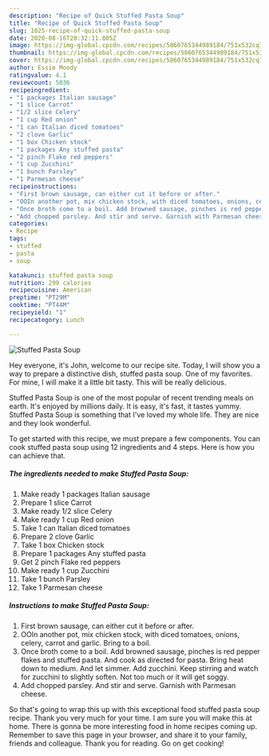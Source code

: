 ```yaml
---
description: "Recipe of Quick Stuffed Pasta Soup"
title: "Recipe of Quick Stuffed Pasta Soup"
slug: 1025-recipe-of-quick-stuffed-pasta-soup
date: 2020-08-16T20:32:11.805Z
image: https://img-global.cpcdn.com/recipes/5860765344989184/751x532cq70/stuffed-pasta-soup-recipe-main-photo.jpg
thumbnail: https://img-global.cpcdn.com/recipes/5860765344989184/751x532cq70/stuffed-pasta-soup-recipe-main-photo.jpg
cover: https://img-global.cpcdn.com/recipes/5860765344989184/751x532cq70/stuffed-pasta-soup-recipe-main-photo.jpg
author: Essie Moody
ratingvalue: 4.1
reviewcount: 5036
recipeingredient:
- "1 packages Italian sausage"
- "1 slice Carrot"
- "1/2 slice Celery"
- "1 cup Red onion"
- "1 can Italian diced tomatoes"
- "2 clove Garlic"
- "1 box Chicken stock"
- "1 packages Any stuffed pasta"
- "2 pinch Flake red peppers"
- "1 cup Zucchini"
- "1 bunch Parsley"
- "1 Parmesan cheese"
recipeinstructions:
- "First brown sausage, can either cut it before or after."
- "OOIn another pot, mix chicken stock, with diced tomatoes, onions, celery, carrot and garlic. Bring to a boil."
- "Once broth come to a boil. Add browned sausage, pinches is red pepper flakes and stuffed pasta. And cook as directed for pasta. Bring heat down to medium. And let simmer. Add zucchini. Keep stirring and watch for zucchini to slightly soften. Not too much or it will get soggy."
- "Add chopped parsley. And stir and serve. Garnish with Parmesan cheese."
categories:
- Recipe
tags:
- stuffed
- pasta
- soup

katakunci: stuffed pasta soup 
nutrition: 299 calories
recipecuisine: American
preptime: "PT29M"
cooktime: "PT44M"
recipeyield: "1"
recipecategory: Lunch

---
```



![Stuffed Pasta Soup](https://img-global.cpcdn.com/recipes/5860765344989184/751x532cq70/stuffed-pasta-soup-recipe-main-photo.jpg)

Hey everyone, it's John, welcome to our recipe site. Today, I will show you a way to prepare a distinctive dish, stuffed pasta soup. One of my favorites. For mine, I will make it a little bit tasty. This will be really delicious.



Stuffed Pasta Soup is one of the most popular of recent trending meals on earth. It's enjoyed by millions daily. It is easy, it's fast, it tastes yummy. Stuffed Pasta Soup is something that I've loved my whole life. They are nice and they look wonderful.


To get started with this recipe, we must prepare a few components. You can cook stuffed pasta soup using 12 ingredients and 4 steps. Here is how you can achieve that.

<!--inarticleads1-->

##### The ingredients needed to make Stuffed Pasta Soup:

1. Make ready 1 packages Italian sausage
1. Prepare 1 slice Carrot
1. Make ready 1/2 slice Celery
1. Make ready 1 cup Red onion
1. Take 1 can Italian diced tomatoes
1. Prepare 2 clove Garlic
1. Take 1 box Chicken stock
1. Prepare 1 packages Any stuffed pasta
1. Get 2 pinch Flake red peppers
1. Make ready 1 cup Zucchini
1. Take 1 bunch Parsley
1. Take 1 Parmesan cheese




<!--inarticleads2-->

##### Instructions to make Stuffed Pasta Soup:

1. First brown sausage, can either cut it before or after.
1. OOIn another pot, mix chicken stock, with diced tomatoes, onions, celery, carrot and garlic. Bring to a boil.
1. Once broth come to a boil. Add browned sausage, pinches is red pepper flakes and stuffed pasta. And cook as directed for pasta. Bring heat down to medium. And let simmer. Add zucchini. Keep stirring and watch for zucchini to slightly soften. Not too much or it will get soggy.
1. Add chopped parsley. And stir and serve. Garnish with Parmesan cheese.




So that's going to wrap this up with this exceptional food stuffed pasta soup recipe. Thank you very much for your time. I am sure you will make this at home. There is gonna be more interesting food in home recipes coming up. Remember to save this page in your browser, and share it to your family, friends and colleague. Thank you for reading. Go on get cooking!
